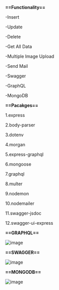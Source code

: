 **==Functionality==**

-Insert 

-Update 

-Delete

-Get All Data

-Multiple Image Upload

-Send Mail

-Swagger

-GraphQL

-MongoDB

**==Pacakges==**

1.express

2.body-parser

3.dotenv

4.morgan

5.express-graphql

6.mongoose

7.graphql

8.multer

9.nodemon

10.nodemailer

11.swagger-jsdoc

12.swagger-ui-express

**==GRAPHQL==**

![image](https://user-images.githubusercontent.com/43671273/161377815-8959faa1-fd47-492d-a78b-f8e3b8a7d8a1.png)

**==SWAGGER==**

![image](https://user-images.githubusercontent.com/43671273/161379946-9b78c171-c41a-4528-adc4-9c0b8e46b25c.png)

**==MONGODB==**

![image](https://user-images.githubusercontent.com/43671273/161378114-a2123aae-1b2a-418e-929b-07ec836e09b2.png)


